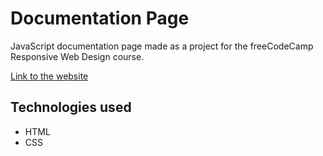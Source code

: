 # Documentation Page
JavaScript documentation page made as a project for the freeCodeCamp Responsive Web Design course.

[Link to the website](https://alvaro-baranoski.github.io/freecodecamp-documentation-page/)

## Technologies used
- HTML
- CSS
